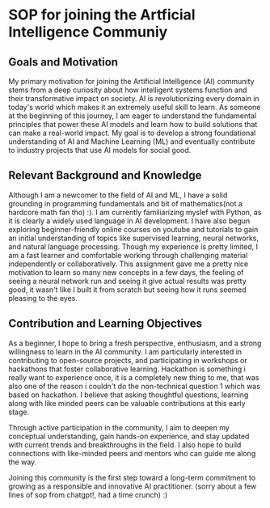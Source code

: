 # SOP for joining the Artficial Intelligence Communiy
## **Goals and Motivation**
My primary motivation for joining the Artificial Intelligence (AI) community stems from a deep curiosity about how intelligent systems function and their transformative impact on society. AI is revolutionizing every domain in today's world which makes it an extremely useful skill to learn. As someone at the beginning of this journey, I am eager to understand the fundamental principles that power these AI models and learn how to build solutions that can make a real-world impact. My goal is to develop a strong foundational understanding of AI and Machine Learning (ML) and eventually contribute to industry projects that use AI models for social good. 

## **Relevant Background and Knowledge**
Although I am a newcomer to the field of AI and ML, I have a solid grounding in programming fundamentals and bit of mathematics(not a hardcore math fan tho) :). I am currently familiarizing myslef with Python, as it is clearly a widely used language in AI development. I have also begun exploring beginner-friendly online courses on youtube and tutorials to gain an initial understanding of topics like supervised learning, neural networks, and natural language processing. Though my experience is pretty limited, I am a fast learner and comfortable working through challenging material independently or collaboratively. This assignment gave me a pretty nice motivation to learn so many new concepts in a few days, the feeling of seeing a neural network run and seeing it give actual results was pretty good, it wasn't like I built it from scratch but seeing how it runs seemed pleasing to the eyes.

## **Contribution and Learning Objectives**
As a beginner, I hope to bring a fresh perspective, enthusiasm, and a strong willingness to learn in the AI community. I am particularly interested in contributing to open-source projects, and participating in workshops or hackathons that foster collaborative learning. Hackathon is something i really want to experience once, it is a completely new thing to me, that was also one of the reason i couldn't do the non-technical question 1 which was based on hackathon. I believe that asking thoughtful questions, learning along with like minded peers can be valuable contributions at this early stage.

Through active participation in the community, I aim to deepen my conceptual understanding, gain hands-on experience, and stay updated with current trends and breakthroughs in the field. I also hope to build connections with like-minded peers and mentors who can guide me along the way.

Joining this community is the first step toward a long-term commitment to growing as a responsible and innovative AI practitioner. (sorry about a few lines of sop from chatgpt!, had a time crunch) :)
